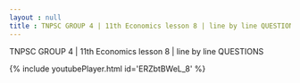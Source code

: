 ```yaml
---
layout : null
title : TNPSC GROUP 4 | 11th Economics lesson 8 | line by line QUESTIONS
---
```


TNPSC GROUP 4 | 11th Economics lesson 8 | line by line QUESTIONS



{% include youtubePlayer.html id='ERZbtBWeL_8' %}
